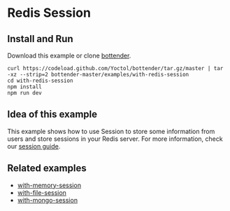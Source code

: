 # Redis Session

## Install and Run

Download this example or clone [bottender](https://github.com/Yoctol/bottender).

```
curl https://codeload.github.com/Yoctol/bottender/tar.gz/master | tar -xz --strip=2 bottender-master/examples/with-redis-session
cd with-redis-session
npm install
npm run dev
```

## Idea of this example

This example shows how to use Session to store some information from users and store sessions in your Redis server.
For more information, check our [session guide](https://yoctol.github.io/bottender-docs/docs/Guides-Session).

## Related examples

- [with-memory-session](../with-memory-session)
- [with-file-session](../with-file-session)
- [with-mongo-session](../with-mongo-session)
